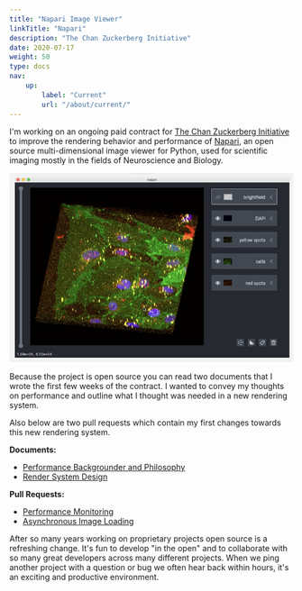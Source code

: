 ```yaml
---
title: "Napari Image Viewer"
linkTitle: "Napari"
description: "The Chan Zuckerberg Initiative"
date: 2020-07-17
weight: 50
type: docs
nav:
    up:
        label: "Current"
        url: "/about/current/"
---
```


I'm working on an ongoing paid contract for [The Chan Zuckerberg
Initiative](https://chanzuckerberg.com/) to improve the rendering behavior
and performance of [Napari](https://napari.org/), an open source
multi-dimensional image viewer for Python, used for scientific imaging
mostly in the fields of Neuroscience and Biology.

![Napari Screenshot](napari.jpg)

Because the project is open source you can read two documents that I wrote
the first few weeks of the contract. I wanted to convey my thoughts on
performance and outline what I thought was needed in a new rendering
system.

Also below are two pull requests which contain my first changes towards
this new rendering system.

**Documents:**
* [Performance Backgrounder and Philosophy](https://napari.org/docs/explanations/performance.html)
* [Render System Design](https://napari.org/docs/explanations/rendering.html)

**Pull Requests:**
* [Performance Monitoring](https://github.com/napari/napari/pull/1453)
* [Asynchronous Image Loading](https://github.com/napari/napari/pull/1510)

After so many years working on proprietary projects open source is a
refreshing change. It's fun to develop "in the open" and to collaborate
with so many great developers across many different projects. When we ping
another project with a question or bug we often hear back within
hours, it's an exciting and productive environment.
